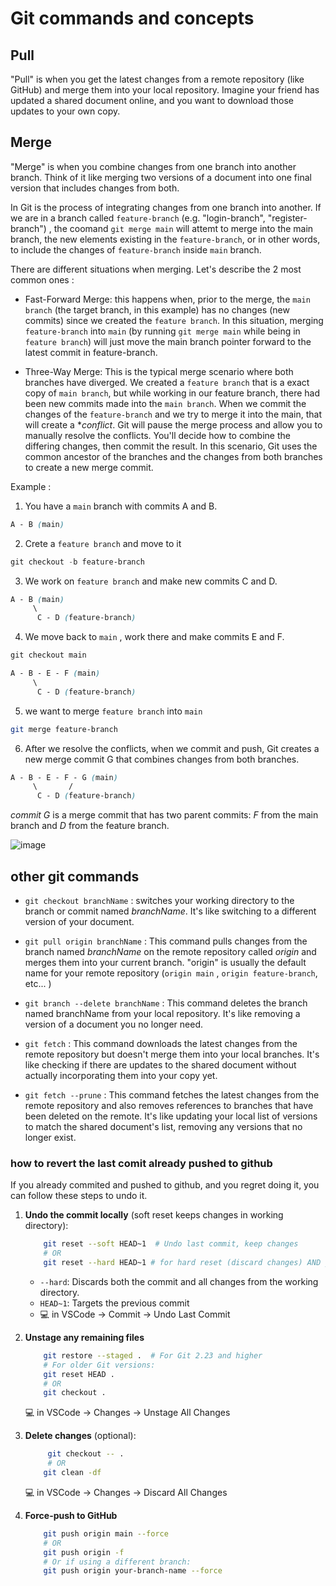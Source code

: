 # Git commands and concepts

## Pull

"Pull" is when you get the latest changes from a remote repository (like GitHub) and merge them into your local repository. Imagine your friend has updated a shared document online, and you want to download those updates to your own copy.

## Merge

"Merge" is when you combine changes from one branch into another branch. Think of it like merging two versions of a document into one final version that includes changes from both.

In Git is the process of integrating changes from one branch into another.
If we are in a branch called `feature-branch` (e.g. "login-branch", "register-branch") , the coomand `git merge main` will attemt to merge into the main branch, the new elements existing in the `feature-branch`, or in other words, to include the changes of `feature-branch` inside `main` branch.

There are different situations when merging. Let's describe the 2 most common ones :

- Fast-Forward Merge:
  this happens when, prior to the merge, the `main branch` (the target branch, in this example) has no changes (new commits) since we created the `feature branch`.
  In this situation, merging `feature-branch` into `main` (by running `git merge main` while being in `feature branch`) will just move the main branch pointer forward to the latest commit in feature-branch.

- Three-Way Merge:
  This is the typical merge scenario where both branches have diverged.
  We created a `feature branch` that is a exact copy of `main branch`, but while working in our feature branch, there had been new commits made into the `main branch`.
  When we commit the changes of the `feature-branch` and we try to merge it into the main, that will create a \*_conflict_.
  Git will pause the merge process and allow you to manually resolve the conflicts. You'll decide how to combine the differing changes, then commit the result.
  In this scenario, Git uses the common ancestor of the branches and the changes from both branches to create a new merge commit.

Example :

1. You have a `main` branch with commits A and B.

```css
A - B (main)
```

2. Crete a `feature branch` and move to it

```powershell
git checkout -b feature-branch
```

3. We work on `feature branch` and make new commits C and D.

```css
A - B (main)
     \
      C - D (feature-branch)
```

4. We move back to `main` , work there and make commits E and F.

```css
git checkout main

A - B - E - F (main)
     \
      C - D (feature-branch)
```

5. we want to merge `feature branch` into `main`

```sh
git merge feature-branch
```

6. After we resolve the conflicts, when we commit and push, Git creates a new merge commit G that combines changes from both branches.

```css
A - B - E - F - G (main)
     \       /
      C - D (feature-branch)
```

_commit G_ is a merge commit that has two parent commits: _F_ from the main branch and _D_ from the feature branch.

![image](./merge_Ways.png)

## other git commands

- `git checkout branchName` : switches your working directory to the branch or commit named _branchName_. It's like switching to a different version of your document.

- `git pull origin branchName` : This command pulls changes from the branch named _branchName_ on the remote repository called _origin_ and merges them into your current branch. "origin" is usually the default name for your remote repository (`origin main` , `origin feature-branch`, etc... )

- `git branch --delete branchName` : This command deletes the branch named branchName from your local repository. It's like removing a version of a document you no longer need.

- `git fetch` : This command downloads the latest changes from the remote repository but doesn't merge them into your local branches. It's like checking if there are updates to the shared document without actually incorporating them into your copy yet.

- `git fetch --prune` : This command fetches the latest changes from the remote repository and also removes references to branches that have been deleted on the remote. It's like updating your local list of versions to match the shared document's list, removing any versions that no longer exist.

### how to revert the last comit already pushed to github

If you already commited and pushed to github, and you regret doing it, you can follow these steps to undo it.

1. **Undo the commit locally** (soft reset keeps changes in working directory):

   ```bash
       git reset --soft HEAD~1  # Undo last commit, keep changes
       # OR
       git reset --hard HEAD~1 # for hard reset (discard changes) AND jump to Step 4

   ```

   - `--hard`: Discards both the commit and all changes from the working directory.
   - `HEAD~1`: Targets the previous commit
   - 💻 in VSCode → Commit → Undo Last Commit

2. **Unstage any remaining files**

   ```bash
       git restore --staged .  # For Git 2.23 and higher
       # For older Git versions:
       git reset HEAD .
       # OR
       git checkout .
   ```

   💻 in VSCode → Changes → Unstage All Changes

3. **Delete changes** (optional):

   ```bash
        git checkout -- .
        # OR
       git clean -df
   ```

   💻 in VSCode → Changes → Discard All Changes

4. **Force-push to GitHub**

   ```bash
       git push origin main --force
       # OR
       git push origin -f
       # Or if using a different branch:
       git push origin your-branch-name --force
   ```
